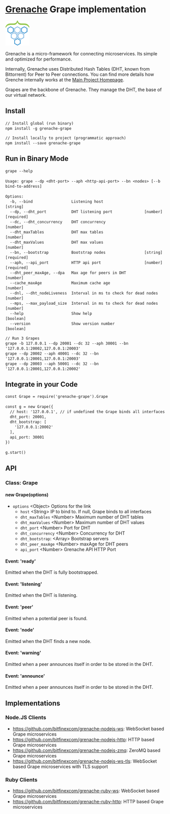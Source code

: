 # [Grenache](https://github.com/bitfinexcom/grenache) Grape implementation

<img src="logo.png" width="15%" />

Grenache is a micro-framework for connecting microservices. Its simple and optimized for performance.

Internally, Grenache uses Distributed Hash Tables (DHT, known from Bittorrent) for Peer to Peer connections. You can find more details how Grenche internally works at the [Main Project Homepage](https://github.com/bitfinexcom/grenache).

Grapes are the backbone of Grenache. They manage the DHT, the base of our virtual network.

## Install

```
// Install global (run binary)
npm install -g grenache-grape
```

```
// Install locally to project (programmatic approach)
npm install --save grenache-grape
```

## Run in Binary Mode

```
grape --help

Usage: grape --dp <dht-port> --aph <http-api-port> --bn <nodes> [--b
bind-to-address]

Options:
  -b, --bind                 Listening host                             [string]
  --dp, --dht_port           DHT listening port              [number] [required]
  --dc, --dht_concurrency    DHT concurrency                            [number]
  --dht_maxTables            DHT max tables                             [number]
  --dht_maxValues            DHT max values                             [number]
  --bn, --bootstrap          Bootstrap nodes                 [string] [required]
  --aph, --api_port          HTTP api port                   [number] [required]
  --dht_peer_maxAge, --dpa   Max age for peers in DHT                   [number]
  --cache_maxAge             Maximum cache age                          [number]
  --dnl, --dht_nodeLiveness  Interval in ms to check for dead nodes     [number]
  --mps, --max_payload_size  Interval in ms to check for dead nodes     [number]
  --help                     Show help                                 [boolean]
  --version                  Show version number                       [boolean]
```

```
// Run 3 Grapes
grape -b 127.0.0.1 --dp 20001 --dc 32 --aph 30001 --bn '127.0.0.1:20002,127.0.0.1:20003'
grape --dp 20002 --aph 40001 --dc 32 --bn '127.0.0.1:20001,127.0.0.1:20003'
grape --dp 20003 --aph 50001 --dc 32 --bn '127.0.0.1:20001,127.0.0.1:20002'
```

## Integrate in your Code

```
const Grape = require('grenache-grape').Grape

const g = new Grape({
  // host: '127.0.0.1', // if undefined the Grape binds all interfaces
  dht_port: 20001,
  dht_bootstrap: [
    '127.0.0.1:20002'
  ],
  api_port: 30001
})

g.start()
```

## API

### Class: Grape

#### new Grape(options)

 - `options` &lt;Object&gt; Options for the link
    - `host` &lt;String&gt; IP to bind to. If null, Grape binds to all interfaces
    - `dht_maxTables` &lt;Number&gt; Maximum number of DHT tables
    - `dht_maxValues` &lt;Number&gt; Maximum number of DHT values
    - `dht_port` &lt;Number&gt; Port for DHT
    - `dht_concurrency` &lt;Number&gt; Concurrency for DHT
    - `dht_bootstrap`: &lt;Array&gt; Bootstrap servers
    - `dht_peer_maxAge` &lt;Number&gt; maxAge for DHT peers
    - `api_port` &lt;Number&gt; Grenache API HTTP Port

#### Event: 'ready'

Emitted when the DHT is fully bootstrapped.

#### Event: 'listening'

Emitted when the DHT is listening.

#### Event: 'peer'

Emitted when a potential peer is found.

#### Event: 'node'

Emitted when the DHT finds a new node.


#### Event: 'warning'

Emitted when a peer announces itself in order to be stored in the DHT.


#### Event: 'announce'

Emitted when a peer announces itself in order to be stored in the DHT.


## Implementations

### Node.JS Clients
* https://github.com/bitfinexcom/grenache-nodejs-ws: WebSocket based Grape microservices
* https://github.com/bitfinexcom/grenache-nodejs-http: HTTP based Grape microservices
* https://github.com/bitfinexcom/grenache-nodejs-zmq: ZeroMQ based Grape microservices
* https://github.com/bitfinexcom/grenache-nodejs-ws-tls: WebSocket based Grape microservices with TLS support


### Ruby Clients
* https://github.com/bitfinexcom/grenache-ruby-ws: WebSocket based Grape microservices
* https://github.com/bitfinexcom/grenache-ruby-http: HTTP based Grape microservices

